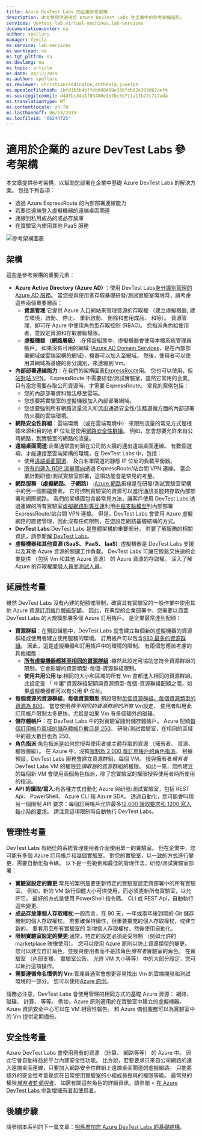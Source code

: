 ```yaml
---
title: Azure DevTest Labs 的企業參考架構
description: 本文章提供適用於 Azure DevTest Labs 在企業中的參考架構指引。
services: devtest-lab,virtual-machines,lab-services
documentationcenter: na
author: spelluru
manager: femila
ms.service: lab-services
ms.workload: na
ms.tgt_pltfrm: na
ms.devlang: na
ms.topic: article
ms.date: 04/12/2019
ms.author: spelluru
ms.reviewer: christianreddington,anthdela,juselph
ms.openlocfilehash: 1bfd1b5b4b7febd98499e338fcb62e339867aef4
ms.sourcegitcommit: d4dfbc34a1f03488e1b7bc5e711a11b72c717ada
ms.translationtype: MT
ms.contentlocale: zh-TW
ms.lasthandoff: 06/13/2019
ms.locfileid: "66244725"
---
```

# <a name="azure-devtest-labs-reference-architecture-for-enterprises"></a>適用於企業的 azure DevTest Labs 參考架構
本文章提供參考架構，以幫助您部署在企業中基礎 Azure DevTest Labs 的解決方案。 包括下列各項：
- 透過 Azure ExpressRoute 的內部部署連線能力
- 若要從遠端登入虛擬機器的遠端桌面閘道
- 連線到私用成品的成品存放庫
- 在實驗室內使用其他 PaaS 服務

![參考架構圖表](./media/devtest-lab-reference-architecture/reference-architecture.png)

## <a name="architecture"></a>架構
這些是參考架構的重要元素：

- **Azure Active Directory (Azure AD)** ：使用 DevTest Labs[身分識別管理的 Azure AD 服務](../active-directory/fundamentals/active-directory-whatis.md)。 當您授與使用者存取基礎研發/測試實驗室環境時，請考慮這些兩個重要層面：
    - **資源管理**:它提供 Azure 入口網站來管理資源的存取權 （建立虛擬機器; 建立環境，啟動、 停止、 重新啟動、 刪除和套用成品、 和等）。 資源管理，即可在 Azure 中使用角色型存取控制 (RBAC)。 您指派角色給使用者，並設定資源和存取層級權限。
    - **虛擬機器 （網路層級）** :在預設組態中，虛擬機器會使用本機系統管理員帳戶。 如果沒有可用的網域 ([Azure AD Domain Services](../active-directory-domain-services/overview.md)，是在內部部署網域或雲端架構的網域)，機器可以加入至網域。 然後，使用者可以使用其網域為基礎的身分識別，來連線到 Vm。
- **內部部署連線能力**：在我們的架構圖表[ExpressRoute](../expressroute/expressroute-introduction.md)用。 您也可以使用，但[站對站 VPN](../vpn-gateway/vpn-gateway-about-vpn-gateway-settings.md)。 ExpressRoute 不需要研發/測試實驗室，雖然它常用的企業。 只有當您需要存取公司資源時，才需要 ExpressRoute。 常見的案例包括：
    - 您的內部部署資料無法移至雲端。
    - 您想要將實驗室的虛擬機器加入內部部署網域。
    - 您想要強制所有網路流量流入和流出通過安全性/法務遵循方面的內部部署防火牆的雲端環境。
- **網路安全性群組**：雲端環境 （或在雲端環境中） 來限制流量的常見方式是根據來源和目的地 IP 位址是使用[網路安全性群組](../virtual-network/security-overview.md)。 例如，您會想要允許來自公司網路，到實驗室的網路的流量。
- **遠端桌面閘道**:企業通常會封鎖在公司防火牆的連出遠端桌面連線。 有數個選項，才能連接至雲端架構的環境，在 DevTest Labs 中，包括：
  - 使用[遠端桌面閘道](/windows-server/remote/remote-desktop-services/desktop-hosting-logical-architecture)、 及白名單閘道的靜態 IP 位址的負載平衡器。
  - [所有的連入 RDP 流量導向](../vpn-gateway/vpn-gateway-forced-tunneling-rm.md)透過 ExpressRoute/站台間 VPN 連線。 當企業計劃研發/測試實驗室部署，這項功能會是常見的考量。
- **網路服務 （虛擬網路、 子網路）** :[Azure 網路](../networking/networking-overview.md)拓樸是在研發/測試實驗室架構中的另一個關鍵要素。 它可控制實驗室的資源可以進行通訊並能夠存取內部部署和網際網路。 我們的架構圖包含最常見方法，讓客戶使用 DevTest Labs:透過連線的所有實驗室[虛擬網路對等互連](../virtual-network/virtual-network-peering-overview.md)利用[中樞支點模型](/azure/architecture/reference-architectures/hybrid-networking/hub-spoke)到內部部署 ExpressRoute/站台間 VPN 連接。 但是，DevTest Labs 會使用 Azure 虛擬網路的直接管理，因此沒有任何限制，在您設定網路基礎結構的方式。
- **DevTest Labs**:DevTest Labs 是整體架構的重要部分。 若要了解服務的相關資訊，請參閱[解 DevTest Labs](devtest-lab-overview.md)。
- **虛擬機器和其他資源 (SaaS、 PaaS、 IaaS)** :虛擬機器是 DevTest Labs 支援以及其他 Azure 資源的關鍵工作負載。 DevTest Labs 可讓它輕鬆又快速的企業提供 （包括 Vm 和其他 Azure 資源） 的 Azure 資源的存取權。 深入了解 Azure 的存取權[開發人員](devtest-lab-developer-lab.md)並[測試人員](devtest-lab-test-env.md)。

## <a name="scalability-considerations"></a>延展性考量
雖然 DevTest Labs 沒有內建的配額或限制，確實具有實驗室的一般作業中使用其他 Azure 資源[訂用帳戶層級配額](../azure-subscription-service-limits.md)。 因此，在典型的企業部署中，您需要以涵蓋 DevTest Labs 的大規模部署多個 Azure 訂用帳戶。 是企業最常達到配額：

- **資源群組**：在預設組態中，DevTest Labs 就會建立每個新的虛擬機器的資源群組或使用者建立使用服務的環境。 訂用帳戶可以包含[980 最多的資源群組](../azure-subscription-service-limits.md#subscription-limits---azure-resource-manager)。 因此，這是虛擬機器和訂用帳戶中的環境的限制。 有兩個您應該考慮的其他組態：
    - **[所有虛擬機器都移至相同的資源群組](resource-group-control.md)** :雖然此設定可協助您符合資源群組的限制，它會影響的資源類型-每個-資源群組限制。
    - **使用共用公用 Ip**:相同的大小和區域的所有 Vm 會都進入相同的資源群組。 此設定是 「 中庸"資源群組配額與資源類型-每個-資源群組配額之間，如果虛擬機器都可以有公用 IP 位址。
- **每個資源的資源群組，每個資源類型**:預設限制[每個資源群組，每個資源類型的資源為 800](../azure-subscription-service-limits.md#resource-group-limits)。  當您使用*移至相同的資源群組的所有 Vm*設定、 使用者叫用此訂用帳戶限制太多更快，尤其是如果 Vm 有多個額外的磁碟。
- **儲存體帳戶**：在 DevTest Labs 中的對實驗室隨附儲存體帳戶。 Azure 配額[每個訂用帳戶區域的儲存體帳戶數目是 250](../azure-subscription-service-limits.md#storage-limits)。 研發/測試實驗室，在相同的區域中的最大數目也為 250。
- **角色指派**:角色指派是如何您授與使用者或主體存取的資源 （擁有者、 資源、 權限層級）。 在 Azure 中，沒有[限制為 2,000 每訂用帳戶的角色指派](../azure-subscription-service-limits.md#role-based-access-control-limits)。 根據預設，DevTest Labs 服務會建立資源群組，每個 VM。 授與擁有者*擁有者*DevTest Labs VM 的權限並*讀取器*的資源群組的權限。 如此一來，您所建立的每個新 VM 會使用兩個角色指派，除了您實驗室的權限授與使用者時所使用的指派。
- **API 的讀取/寫入**:有各種方式自動化 Azure 與研發/測試實驗室，包括 REST Api、 PowerShell、 Azure CLI 和 Azure SDK。 透過自動化，您可能會叫用另一個限制 API 要求：每個訂用帳戶允許最多[12,000 讀取要求和 1200 寫入每小時的要求](../azure-resource-manager/resource-manager-request-limits.md)。 請注意這項限制時自動執行 DevTest Labs。

## <a name="manageability-considerations"></a>管理性考量
DevTest Labs 有絕佳的系統管理使用者介面使用單一的實驗室。 但在企業中，您可能有多個 Azure 訂用帳戶和幾個實驗室。 對您的實驗室，以一致的方式進行變更，需要自動化指令碼。 以下是一些範例和最佳的管理作法，研發/測試實驗室部署：

- **實驗室設定的變更**:常見的案例是要更新特定的實驗室設定跨部署中的所有實驗室。 例如，新的 VM 執行個體大小可供使用，而必須更新所有實驗室，以允許它。 最好的方式是使用 PowerShell 指令碼、 CLI 或 REST Api，自動執行這些變更。  
- **成品存放庫個人存取權杖**:一般而言，在 90 天，一年或兩年後到期的 Git 儲存機制的個人存取權杖。 若要確保持續性，很重要擴充的個人存取權杖，或建立新的。 要套用至所有實驗室的 新增個人存取權杖，然後使用自動化。
- **限制實驗室設定的變更**:通常，特定的設定必須是受限制 （例如允許的 marketplace 映像使用）。 您可以使用 Azure 原則以防止資源類型的變更。 您可以建立自訂角色，並授與使用者而不是該角色*擁有者*實驗室的角色。 在實驗室 （內部支援、 實驗室公告、 允許 VM 大小等等） 中的大部分設定，您可以執行這項操作。
- **需要遵循命名慣例的 Vm**:管理員通常會想更容易找出 Vm 的雲端開發和測試環境的一部分。 您可以使用[Azure 原則](https://github.com/Azure/azure-policy/tree/master/samples/TextPatterns/allow-multiple-name-patterns)。

請務必注意，DevTest Labs 會使用管理的相同方式的基礎 Azure 資源： 網路、 磁碟、 計算、 等等。 例如，Azure 原則適用於在實驗室中建立的虛擬機器。 Azure 資訊安全中心可以在 VM 相容性報告。 和 Azure 備份服務可以為實驗室中的 Vm 提供定期備份。

## <a name="security-considerations"></a>安全性考量
Azure DevTest Labs 會使用現有的資源 （計算、 網路等等） 的 Azure 中。 因此它會自動得益於平台內建安全性功能。 比方說，若要要求只來自公司網路的連入遠端桌面連線，只要加入網路安全性群組上遠端桌面閘道的虛擬網路。 只能將額外的安全性考量是您在日常使用實驗室的小組成員授與的權限等級。 最常見的權限[*擁有者*並*使用者*](devtest-lab-add-devtest-user.md)。 如需有關這些角色的詳細資訊，請參閱 <<c0> [ 在 Azure DevTest Labs 中新增擁有者和使用者](devtest-lab-add-devtest-user.md)。

## <a name="next-steps"></a>後續步驟
請參閱本系列的下一篇文章：[相應增加您 Azure DevTest Labs 的基礎結構](devtest-lab-guidance-scale.md)。
